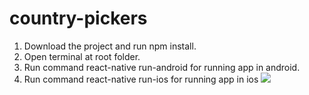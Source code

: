 # country-pickers

1. Download the project and run npm install.
2. Open terminal at root folder.
3. Run command react-native run-android for running app in android.
4. Run command react-native run-ios for running app in ios
![](https://imgur.com/rlqDZT5.gif)
